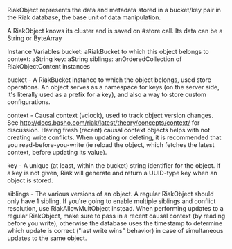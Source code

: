 RiakObject represents the data and metadata stored in a bucket/key pair in the Riak database, the base unit of data manipulation.

A RiakObject knows its cluster and is saved on #store call.
Its data can be a String or ByteArray

Instance Variables
	bucket: aRiakBucket to which this object belongs to
	context: aString
	key: aString
	siblings: anOrderedCollection of RiakObjectContent instances
	
bucket
	- A RiakBucket instance to which the object belongs, used store operations. An object serves as a namespace for keys (on the server side, it's literally used as a prefix for a key), and also a way to store custom configurations.
	
context
	- Causal context (vclock), used to track object version changes. See 
	  http://docs.basho.com/riak/latest/theory/concepts/context/ for discussion. 
	  Having fresh (recent) causal context objects helps with not creating write conflicts. When updating or deleting, it is recommended that you read-before-you-write (ie reload the object, which fetches the latest context, before updating its value).
						
key
	- A unique (at least, within the bucket) string identifier for the object. If a key is not given, Riak will generate and return a UUID-type key when an object is stored.

siblings
	- The various versions of an object. A regular RiakObject should only have 1 sibling. 
	If you're going to enable multiple siblings and conflict resolution, use RiakAllowMultObject instead.
	When performing updates to a regular RiakObject, make sure to pass in a recent causal context (by reading before you write), otherwise the database uses the timestamp to determine which update is correct ("last write wins" behavior) in case of simultaneous updates to the same object.
													
